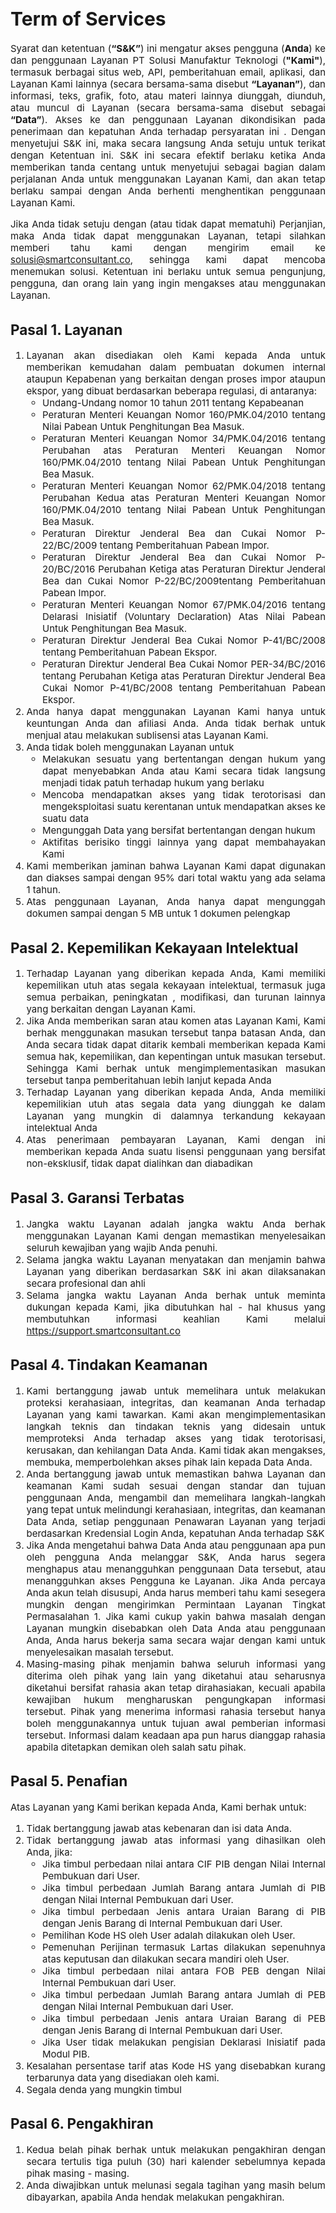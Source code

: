 <div style="text-align: justify; font-size: 15px">

# Term of Services
Syarat dan ketentuan (**“S&K”**) ini mengatur akses pengguna (**Anda**) ke dan penggunaan Layanan PT Solusi Manufaktur Teknologi (**"Kami"**), termasuk berbagai situs web, API, pemberitahuan email, aplikasi, dan Layanan Kami lainnya (secara bersama-sama disebut **“Layanan”**), dan informasi, teks, grafik, foto, atau materi lainnya diunggah, diunduh, atau muncul di Layanan (secara bersama-sama disebut sebagai **“Data”**). Akses ke dan penggunaan Layanan dikondisikan pada penerimaan dan kepatuhan Anda terhadap persyaratan ini
. Dengan menyetujui S&K ini, maka secara langsung Anda setuju untuk terikat dengan Ketentuan ini.
S&K ini secara efektif berlaku ketika Anda memberikan tanda centang untuk menyetujui sebagai bagian dalam perjalanan Anda untuk menggunakan Layanan Kami, dan akan tetap berlaku sampai dengan Anda berhenti menghentikan penggunaan Layanan Kami.

Jika Anda tidak setuju dengan (atau tidak dapat mematuhi) Perjanjian, maka Anda tidak dapat menggunakan Layanan, tetapi silahkan memberi tahu kami dengan mengirim email ke solusi@smartconsultant.co, sehingga kami dapat mencoba menemukan solusi. Ketentuan ini berlaku untuk semua pengunjung, pengguna, dan orang lain yang ingin mengakses atau menggunakan Layanan.

## Pasal 1. Layanan
1. Layanan akan disediakan oleh Kami kepada Anda untuk memberikan kemudahan dalam pembuatan dokumen internal ataupun Kepabenan yang berkaitan dengan proses impor ataupun ekspor, yang dibuat berdasarkan beberapa regulasi, di antaranya:
   * Undang-Undang nomor 10 tahun 2011 tentang Kepabeanan
   * Peraturan Menteri Keuangan Nomor 160/PMK.04/2010 tentang Nilai Pabean Untuk Penghitungan Bea Masuk.
   * Peraturan Menteri Keuangan Nomor 34/PMK.04/2016 tentang Perubahan atas Peraturan Menteri Keuangan Nomor 160/PMK.04/2010 tentang Nilai Pabean Untuk Penghitungan Bea Masuk.
   * Peraturan Menteri Keuangan Nomor 62/PMK.04/2018 tentang Perubahan Kedua atas Peraturan Menteri Keuangan Nomor 160/PMK.04/2010 tentang Nilai Pabean Untuk Penghitungan Bea Masuk.
   * Peraturan Direktur Jenderal Bea dan Cukai Nomor P-22/BC/2009 tentang Pemberitahuan Pabean Impor.
   * Peraturan Direktur Jenderal Bea dan Cukai Nomor P-20/BC/2016 Perubahan Ketiga atas Peraturan Direktur Jenderal Bea dan Cukai Nomor P-22/BC/2009tentang Pemberitahuan Pabean Impor.
   * Peraturan Menteri Keuangan Nomor 67/PMK.04/2016 tentang Delarasi Inisiatif (Voluntary Declaration) Atas Nilai Pabean Untuk Penghitungan Bea Masuk.
   * Peraturan Direktur Jenderal Bea Cukai Nomor P-41/BC/2008 tentang Pemberitahuan Pabean Ekspor.
   * Peraturan Direktur Jenderal Bea Cukai Nomor PER-34/BC/2016 tentang Perubahan Ketiga atas Peraturan Direktur Jenderal Bea Cukai Nomor P-41/BC/2008 tentang Pemberitahuan Pabean Ekspor.
2. Anda hanya dapat menggunakan Layanan Kami hanya untuk keuntungan Anda dan afiliasi Anda. Anda tidak berhak untuk menjual atau melakukan sublisensi atas Layanan Kami.
3. Anda tidak boleh menggunakan Layanan untuk
   * Melakukan sesuatu yang bertentangan dengan hukum yang dapat menyebabkan Anda atau Kami secara tidak langsung menjadi tidak patuh terhadap hukum yang berlaku
   * Mencoba mendapatkan akses yang tidak terotorisasi dan mengeksploitasi suatu kerentanan untuk mendapatkan akses ke suatu data
   * Mengunggah Data yang bersifat bertentangan dengan hukum
   * Aktifitas berisiko tinggi lainnya yang dapat membahayakan Kami
4. Kami memberikan jaminan bahwa Layanan Kami dapat digunakan dan diakses sampai dengan 95% dari total waktu yang ada selama 1 tahun.
5. Atas penggunaan Layanan, Anda hanya dapat mengunggah dokumen sampai dengan 5 MB untuk 1 dokumen pelengkap

## Pasal 2. Kepemilikan Kekayaan Intelektual
1. Terhadap Layanan yang diberikan kepada Anda, Kami memiliki kepemilikan utuh atas segala kekayaan intelektual, termasuk juga semua perbaikan, peningkatan , modifikasi, dan turunan lainnya yang berkaitan dengan Layanan Kami.
2. Jika Anda memberikan saran atau komen atas Layanan Kami, Kami berhak menggunakan masukan tersebut tanpa batasan Anda, dan Anda secara tidak dapat ditarik kembali memberikan kepada Kami semua hak, kepemilikan, dan kepentingan untuk masukan tersebut. Sehingga Kami berhak untuk mengimplementasikan masukan tersebut tanpa pemberitahuan lebih lanjut kepada Anda
3. Terhadap Layanan yang diberikan kepada Anda, Anda memiliki kepemilikian utuh atas segala data yang diunggah ke dalam Layanan yang mungkin di dalamnya terkandung kekayaan intelektual Anda
4. Atas penerimaan pembayaran Layanan, Kami dengan ini memberikan kepada Anda suatu lisensi penggunaan yang bersifat non-eksklusif, tidak dapat dialihkan dan diabadikan 

## Pasal 3. Garansi Terbatas
1. Jangka waktu Layanan adalah jangka waktu Anda berhak menggunakan Layanan Kami dengan memastikan menyelesaikan seluruh kewajiban yang wajib Anda penuhi.
2. Selama jangka waktu Layanan menyatakan dan menjamin bahwa Layanan yang diberikan berdasarkan S&K ini akan dilaksanakan secara profesional dan ahli
3. Selama jangka waktu Layanan Anda berhak untuk meminta dukungan kepada Kami, jika dibutuhkan hal - hal khusus yang membutuhkan informasi keahlian Kami melalui https://support.smartconsultant.co

## Pasal 4. Tindakan Keamanan
1. Kami bertanggung jawab untuk memelihara untuk melakukan proteksi kerahasiaan, integritas, dan keamanan Anda terhadap Layanan yang kami tawarkan. Kami akan mengimplementasikan langkah teknis dan tindakan teknis yang didesain untuk memproteksi Anda terhadap akses yang tidak terotorisasi, kerusakan, dan kehilangan Data Anda. Kami tidak akan mengakses, membuka, memperbolehkan akses pihak lain kepada Data Anda.
2. Anda bertanggung jawab untuk memastikan bahwa Layanan dan keamanan Kami sudah sesuai dengan standar dan tujuan penggunaan Anda, mengambil dan memelihara langkah-langkah yang tepat untuk melindungi kerahasiaan, integritas, dan keamanan Data Anda, setiap penggunaan Penawaran Layanan yang terjadi berdasarkan Kredensial Login Anda, kepatuhan Anda terhadap S&K
3. Jika Anda mengetahui bahwa Data Anda atau penggunaan apa pun oleh pengguna Anda melanggar S&K, Anda harus segera
menghapus atau menangguhkan penggunaan Data tersebut, atau menangguhkan akses Pengguna ke Layanan. Jika Anda percaya Anda
akun telah disusupi, Anda harus memberi tahu kami sesegera mungkin dengan mengirimkan Permintaan Layanan Tingkat Permasalahan 1.
Jika kami cukup yakin bahwa masalah dengan Layanan mungkin disebabkan oleh Data Anda atau penggunaan Anda, Anda harus bekerja sama secara wajar dengan kami untuk menyelesaikan masalah tersebut.
4. Masing-masing pihak menjamin bahwa seluruh informasi yang diterima oleh pihak yang lain yang diketahui atau seharusnya diketahui bersifat rahasia akan tetap dirahasiakan, kecuali apabila kewajiban hukum mengharuskan pengungkapan informasi tersebut. Pihak yang menerima informasi rahasia tersebut hanya boleh menggunakannya untuk tujuan awal pemberian informasi tersebut. Informasi dalam keadaan apa pun harus dianggap rahasia apabila ditetapkan demikan oleh salah satu pihak. 


## Pasal 5. Penafian
Atas Layanan yang Kami berikan kepada Anda, Kami berhak untuk: 
1. Tidak bertanggung jawab atas kebenaran dan isi data Anda.
2. Tidak bertanggung jawab atas informasi yang dihasilkan oleh Anda, jika:
    * Jika timbul perbedaan nilai antara CIF PIB dengan Nilai Internal Pembukuan dari User.
    * Jika timbul perbedaan Jumlah Barang antara Jumlah di PIB dengan Nilai Internal Pembukuan dari User.
    * Jika timbul perbedaan Jenis antara Uraian Barang di PIB dengan Jenis Barang di Internal Pembukuan dari User.
    * Pemilihan Kode HS oleh User adalah dilakukan oleh User.
    * Pemenuhan Perijinan termasuk Lartas dilakukan sepenuhnya atas keputusan dan dilakukan secara mandiri oleh User.
    * Jika timbul perbedaan nilai antara FOB PEB dengan Nilai Internal Pembukuan dari User.
    * Jika timbul perbedaan Jumlah Barang antara Jumlah di PEB dengan Nilai Internal Pembukuan dari User.
    * Jika timbul perbedaan Jenis antara Uraian Barang di PEB dengan Jenis Barang di Internal Pembukuan dari User.
    * Jika User tidak melakukan pengisian Deklarasi Inisiatif pada Modul PIB.
3. Kesalahan persentase tarif atas Kode HS yang disebabkan kurang terbarunya data yang disediakan oleh kami.
4. Segala denda yang mungkin timbul 

## Pasal 6. Pengakhiran
1. Kedua belah pihak berhak untuk melakukan pengakhiran dengan secara tertulis tiga puluh (30) hari kalender sebelumnya kepada pihak masing - masing.
2. Anda diwajibkan untuk melunasi segala tagihan yang masih belum dibayarkan, apabila Anda hendak melakukan pengakhiran. 



</div>